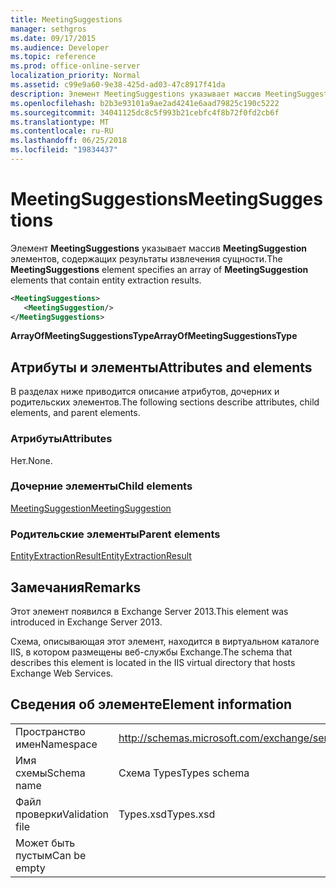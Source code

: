 ```yaml
---
title: MeetingSuggestions
manager: sethgros
ms.date: 09/17/2015
ms.audience: Developer
ms.topic: reference
ms.prod: office-online-server
localization_priority: Normal
ms.assetid: c99e9a60-9e38-425d-ad03-47c8917f41da
description: Элемент MeetingSuggestions указывает массив MeetingSuggestion элементов, содержащих результаты извлечения сущности.
ms.openlocfilehash: b2b3e93101a9ae2ad4241e6aad79825c190c5222
ms.sourcegitcommit: 34041125dc8c5f993b21cebfc4f8b72f0fd2cb6f
ms.translationtype: MT
ms.contentlocale: ru-RU
ms.lasthandoff: 06/25/2018
ms.locfileid: "19834437"
---
```

# <a name="meetingsuggestions"></a><span data-ttu-id="f02b0-103">MeetingSuggestions</span><span class="sxs-lookup"><span data-stu-id="f02b0-103">MeetingSuggestions</span></span>

<span data-ttu-id="f02b0-104">Элемент **MeetingSuggestions** указывает массив **MeetingSuggestion** элементов, содержащих результаты извлечения сущности.</span><span class="sxs-lookup"><span data-stu-id="f02b0-104">The **MeetingSuggestions** element specifies an array of **MeetingSuggestion** elements that contain entity extraction results.</span></span> 
  
```XML
<MeetingSuggestions>
   <MeetingSuggestion/>
</MeetingSuggestions>
```

 <span data-ttu-id="f02b0-105">**ArrayOfMeetingSuggestionsType**</span><span class="sxs-lookup"><span data-stu-id="f02b0-105">**ArrayOfMeetingSuggestionsType**</span></span>
## <a name="attributes-and-elements"></a><span data-ttu-id="f02b0-106">Атрибуты и элементы</span><span class="sxs-lookup"><span data-stu-id="f02b0-106">Attributes and elements</span></span>

<span data-ttu-id="f02b0-107">В разделах ниже приводится описание атрибутов, дочерних и родительских элементов.</span><span class="sxs-lookup"><span data-stu-id="f02b0-107">The following sections describe attributes, child elements, and parent elements.</span></span>
  
### <a name="attributes"></a><span data-ttu-id="f02b0-108">Атрибуты</span><span class="sxs-lookup"><span data-stu-id="f02b0-108">Attributes</span></span>

<span data-ttu-id="f02b0-109">Нет.</span><span class="sxs-lookup"><span data-stu-id="f02b0-109">None.</span></span>
  
### <a name="child-elements"></a><span data-ttu-id="f02b0-110">Дочерние элементы</span><span class="sxs-lookup"><span data-stu-id="f02b0-110">Child elements</span></span>

[<span data-ttu-id="f02b0-111">MeetingSuggestion</span><span class="sxs-lookup"><span data-stu-id="f02b0-111">MeetingSuggestion</span></span>](meetingsuggestion.md)
  
### <a name="parent-elements"></a><span data-ttu-id="f02b0-112">Родительские элементы</span><span class="sxs-lookup"><span data-stu-id="f02b0-112">Parent elements</span></span>

[<span data-ttu-id="f02b0-113">EntityExtractionResult</span><span class="sxs-lookup"><span data-stu-id="f02b0-113">EntityExtractionResult</span></span>](entityextractionresult.md)
  
## <a name="remarks"></a><span data-ttu-id="f02b0-114">Замечания</span><span class="sxs-lookup"><span data-stu-id="f02b0-114">Remarks</span></span>

<span data-ttu-id="f02b0-115">Этот элемент появился в Exchange Server 2013.</span><span class="sxs-lookup"><span data-stu-id="f02b0-115">This element was introduced in Exchange Server 2013.</span></span>
  
<span data-ttu-id="f02b0-116">Схема, описывающая этот элемент, находится в виртуальном каталоге IIS, в котором размещены веб-службы Exchange.</span><span class="sxs-lookup"><span data-stu-id="f02b0-116">The schema that describes this element is located in the IIS virtual directory that hosts Exchange Web Services.</span></span>
  
## <a name="element-information"></a><span data-ttu-id="f02b0-117">Сведения об элементе</span><span class="sxs-lookup"><span data-stu-id="f02b0-117">Element information</span></span>

|||
|:-----|:-----|
|<span data-ttu-id="f02b0-118">Пространство имен</span><span class="sxs-lookup"><span data-stu-id="f02b0-118">Namespace</span></span>  <br/> |http://schemas.microsoft.com/exchange/services/2006/types  <br/> |
|<span data-ttu-id="f02b0-119">Имя схемы</span><span class="sxs-lookup"><span data-stu-id="f02b0-119">Schema name</span></span>  <br/> |<span data-ttu-id="f02b0-120">Схема Types</span><span class="sxs-lookup"><span data-stu-id="f02b0-120">Types schema</span></span>  <br/> |
|<span data-ttu-id="f02b0-121">Файл проверки</span><span class="sxs-lookup"><span data-stu-id="f02b0-121">Validation file</span></span>  <br/> |<span data-ttu-id="f02b0-122">Types.xsd</span><span class="sxs-lookup"><span data-stu-id="f02b0-122">Types.xsd</span></span>  <br/> |
|<span data-ttu-id="f02b0-123">Может быть пустым</span><span class="sxs-lookup"><span data-stu-id="f02b0-123">Can be empty</span></span>  <br/> ||
   

